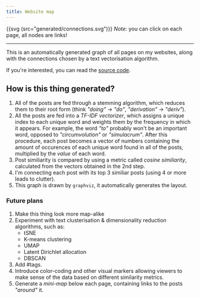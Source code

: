 ```yaml
---
title: Website map
---
```


{{svg (src="generated/connections.svg")}}
*Note*: you can click on each page, all nodes are links!

---

This is an automatically generated graph of all
pages on my websites, along with the connections
chosen by a text vectorisation algorithm.

If you're interested, you can read the
[source code](https://github.com/Wint3rmute/Wint3rmute.github.io/blob/master/related_posts_generator.py).


## How is this thing generated?

1. All of the posts are fed through a stemming algorithm, which reduces them
   to their root form (think *"doing"* -> *"do"*, *"derivation"* -> *"deriv"*).
2. All the posts are fed into a *TF-IDF vectorizer*, which assigns a unique
   index to each unique word and weights them by the frequency in which it appears.
   For example, the word *"to"* probably won't be an important word, opposed to
   *"circumvolution"* or *"simulacrum"*. After this procedure, each post becomes
   a vector of numbers containing the amount of occurences of each unique word
   found in all of the posts, multiplied by the *value* of each word.
3. Post similiarity is compared by using a metric called *cosine similiarity*,
   calculated from the vectors obtained in the 2nd step.
4. I'm connecting each post with its top 3 similiar posts (using 4 or more leads to clutter).
5. This graph is drawn by `graphviz`, it automatically generates the layout.


### Future plans

1. Make this thing look more map-alike
2. Experiment with text clusterisation & dimensionality reduction algorithms, such as:
    - tSNE
    - K-means clustering
    - UMAP
    - Latent Dirichlet allocation
    - DBSCAN
3. Add #tags. 
4. Introduce color-coding and other visual markers allowing viewers to make sense of the data based on different similarity metrics. 
5. Generate a *mini-map* below each page, containing links to the posts *"around"* it.
